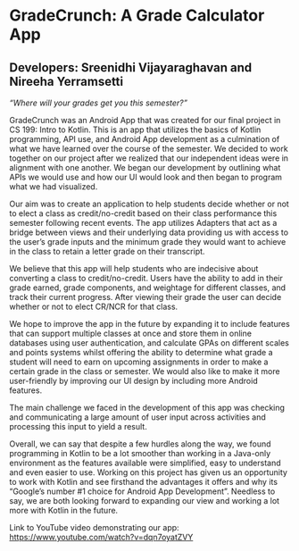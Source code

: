 # GradeCrunch: A Grade Calculator App

## Developers: Sreenidhi Vijayaraghavan and Nireeha Yerramsetti

*“Where will your grades get you this semester?”*

GradeCrunch was an Android App that was created for our final project in CS 199: Intro to Kotlin. This is an app that utilizes the basics of Kotlin programming, API use, and Android App development as a culmination of what we have learned over the course of the semester. 
We decided to work together on our project after we realized that our independent ideas were in alignment with one another. We began our development by outlining what APIs we would use and how our UI would look and then began to program what we had visualized.

Our aim was to create an application to help students decide whether or not to elect a class as credit/no-credit based on their class performance this semester following recent events. The app utilizes Adapters that act as a bridge between views and their underlying data providing us with access to the user’s grade inputs and the minimum grade they would want to achieve in the class to retain a letter grade on their transcript.

We believe that this app will help students who are indecisive about converting a class to credit/no-credit. Users have the ability to add in their grade earned, grade components, and weightage for different classes, and track their current progress. After viewing their grade the user can decide whether or not to elect CR/NCR for that class.

We hope to improve the app in the future by expanding it to include features that can support multiple classes at once and store them in online databases using user authentication, and calculate GPAs on different scales and points systems whilst offering the ability to determine what grade a student will need to earn on upcoming assignments in order to make a certain grade in the class or semester. We would also like to make it more user-friendly by improving our UI design by including more Android features.

The main challenge we faced in the development of this app was checking and communicating a large amount of user input across activities and processing this input to yield a result. 

Overall, we can say that despite a few hurdles along the way, we found programming in Kotlin to be a lot smoother than working in a Java-only environment as the features available were simplified, easy to understand and even easier to use. Working on this project has given us an opportunity to work with Kotlin and see firsthand the advantages it offers and why its “Google’s number #1 choice for Android App Development”. Needless to say, we are both looking forward to expanding our view and working a lot more with Kotlin in the future.

Link to YouTube video demonstrating our app: https://www.youtube.com/watch?v=dqn7oyatZVY
